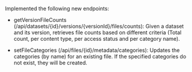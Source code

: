 Implemented the following new endpoints:

- getVersionFileCounts (/api/datasets/{id}/versions/{versionId}/files/counts): Given a dataset and its version, retrieves file counts based on different criteria (Total count, per content type, per access status and per category name). 


- setFileCategories (/api/files/{id}/metadata/categories): Updates the categories (by name) for an existing file. If the specified categories do not exist, they will be created.
